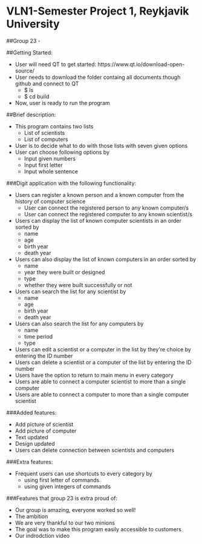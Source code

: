 # VLN1-Semester Project 1, Reykjavik University
##Group 23 -

##Getting Started:
<ul>
<li>User will need QT to get started: https://www.qt.io/download-open-source/</li>
<li>User needs to download the folder containg all documents though github and connect to QT
    <ul>
    <li>$ ls</li>
    <li>$ cd build</li>
    </ul>
 <li>Now, user is ready to run the program</li>
</ul>

##Brief description:
<ul>
    <li>This program contains two lists
       <ul>
       <li>List of scientists</li>
       <li>List of computers</li>
       </ul>
     <li>User is to decide what to do with those lists with seven given options</li>
     <li>User can choose following options by
       <ul>
                <li>Input given numbers</li>
                <li>Input first letter</li>
                <li>Input whole sentence</li>
                </ul>     
</ul>
    
###Digit application with the following functionality:
<ul>
   <li>Users can register a known person and a known computer from the history of computer science
   <ul>
      <li>User can connect the registered person to any known computer/s</li>
      <li>User can connect the registered computer to any known scientist/s</li>
      </ul>
   <li>Users can display the list of known computer scientists in an order sorted by
    <ul>
      <li>name</li>
      <li>age</li>
      <li>birth year</li> 
      <li>death year</li>
      </ul>
    <li>Users can also display the list of known computers in an order sorted by
    <ul>
      <li>name</li>
      <li>year they were built or designed</li>
      <li>type</li>
      <li>whether they were built successfully or not</li>
    </ul> 
    <li>Users can search the list for any scientist by
      <ul>
      <li>name</li>
      <li>age</li>
      <li>birth year</li>
      <li>death year</li>
    </ul>
    <li>Users can also search the list for any computers by
    <ul>
      <li>name</li>
      <li>time period</li>
      <li>type</li>
     </ul>
    <li>Users can edit a scientist or a computer in the list by they're choice by entering the ID number</li>
    <li>Users can delete a scientist or a computer of the list by entering the ID number</li>
    <li>Users have the option to return to main menu in every category</li>
    <li>Users are able to connect a computer scientist to more than a single computer</li>
    <li>Users are able to connect a computer to more than a single computer scientist</li>
</ul>  

###Added features:
<ul>
   <li>Add picture of scientist</li>
   <li>Add picture of computer</li>
   <li>Text updated</li>
   <li>Design updated</li>
   <li>Users can delete connection between scientists and computers</li>
</ul>
###Extra features:
<ul>
   <li>Frequent users can use shortcuts to every category by
   <ul>
   <li>using first letter of commands</li>
   <li>using given integers of commands</li>
   </ul>
</ul>  
###Features that group 23 is extra proud of:
<ul>
<li>Our group is amazing, everyone worked so well!</li>
<li>The ambition</li>
<li>We are very thankful to our two minions</li>
<li>The goal was to make this program easily accessible to customers</li>
<li>Our indrodction video</li>
</ul>
   
  
   
